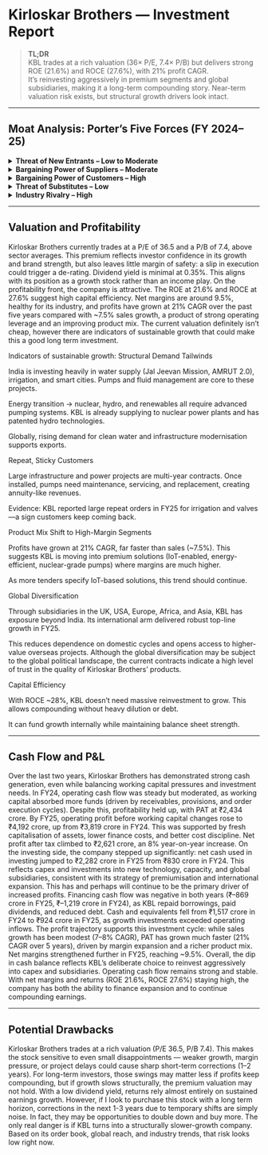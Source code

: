 # Kirloskar Brothers — Investment Report

> **TL;DR**  
> KBL trades at a rich valuation (36× P/E, 7.4× P/B) but delivers strong ROE (21.6%) and ROCE (27.6%), with 21% profit CAGR.  
> It’s reinvesting aggressively in premium segments and global subsidiaries, making it a long-term compounding story. Near-term valuation risk exists, but structural growth drivers look intact.

---

## Moat Analysis: Porter’s Five Forces (FY 2024–25)

<details>
  <summary><strong>Threat of New Entrants – Low to Moderate</strong></summary>

KBL operates in capital-intensive, highly specialised industries (fluid management, nuclear-grade pumps, large infrastructure water systems).  
The company’s 137-year legacy, patents (e.g., PICO hydro power system), and certifications like GreenCo/GreenPro create strong entry barriers.  
However, government policies like Make in India and the rise of smaller domestic manufacturers in retail and agricultural pumps slightly lower barriers in certain segments.  
</details>

<details>
  <summary><strong>Bargaining Power of Suppliers – Moderate</strong></summary>

The report highlights risks from procurement costs, commodity price volatility, and supplier dependence.  
KBL mitigates this through:  
- Supplier diversification (400+ vendors engaged, 244 surveyed in FY25).  
- Sustainable sourcing (43% share, ESG audits covering 63% of spend).  
- Long-term partnerships with Siemens for energy-efficient motors.  
</details>

<details>
  <summary><strong>Bargaining Power of Customers – High</strong></summary>

Customers increasingly demand energy-efficient, digitally connected, ESG-aligned solutions.  
The company faces pricing and delivery pressure, which directly impact margins.  
To counter this, KBL invests in R&D (IoT-enabled pumps, AI-based diagnostics), offers warranties and service support, and maintains strong brand trust (84.3% customer satisfaction score in FY25).
</details>

<details>
  <summary><strong>Threat of Substitutes – Low</strong></summary>

Fluid management in infrastructure, power, irrigation, and nuclear sectors has few direct substitutes.  
Alternative technologies (desalination, renewable-powered systems) still require advanced pumping solutions, which KBL is already developing.  
KBL’s IoT platforms (KirloSmart 2.0/2.1) and niche solutions (fish-friendly pumps, PAT turbines) further reduce substitution risk.
</details>

<details>
  <summary><strong>Industry Rivalry – High</strong></summary>

The annual report notes intense competition from both domestic players and global entrants in pumps and fluid management.  
Rivalry is strongest in commoditised segments like domestic/agricultural pumps (price-sensitive) but lower in specialised markets like nuclear and defence.  
KBL defends share through global presence (120+ countries, 17 plants worldwide), brand trust, and focus on high-value projects.
</details>

---

## Valuation and Profitability

Kirloskar Brothers currently trades at a P/E of 36.5 and a P/B of 7.4, above sector averages. This premium reflects investor confidence in its growth and brand strength, but also leaves little margin of safety: a slip in execution could trigger a de-rating. Dividend yield is minimal at 0.35%. This aligns with its position as a growth stock rather than an income play.
On the profitability front, the company is attractive. The ROE at 21.6% and ROCE at 27.6% suggest high capital efficiency. Net margins are around 9.5%, healthy for its industry, and profits have grown at 21% CAGR over the past five years compared with ~7.5% sales growth, a product of strong operating leverage and an improving product mix.
The current valuation definitely isn’t cheap, however there are indicators of sustainable growth that could make this a good long term investment. 

Indicators of sustainable growth:
Structural Demand Tailwinds


India is investing heavily in water supply (Jal Jeevan Mission, AMRUT 2.0), irrigation, and smart cities. Pumps and fluid management are core to these projects.


Energy transition → nuclear, hydro, and renewables all require advanced pumping systems. KBL is already supplying to nuclear power plants and has patented hydro technologies.


Globally, rising demand for clean water and infrastructure modernisation supports exports.


Repeat, Sticky Customers


Large infrastructure and power projects are multi-year contracts. Once installed, pumps need maintenance, servicing, and replacement, creating annuity-like revenues.


Evidence: KBL reported large repeat orders in FY25 for irrigation and valves—a sign customers keep coming back.


Product Mix Shift to High-Margin Segments


Profits have grown at 21% CAGR, far faster than sales (~7.5%). This suggests KBL is moving into premium solutions (IoT-enabled, energy-efficient, nuclear-grade pumps) where margins are much higher.


As more tenders specify IoT-based solutions, this trend should continue.


Global Diversification


Through subsidiaries in the UK, USA, Europe, Africa, and Asia, KBL has exposure beyond India. Its international arm delivered robust top-line growth in FY25.


This reduces dependence on domestic cycles and opens access to higher-value overseas projects.
Although the global diversification may be subject to the global political landscape, the current contracts indicate a high level of trust in the quality of Kirloskar Brothers’ products. 


Capital Efficiency


With ROCE ~28%, KBL doesn’t need massive reinvestment to grow. This allows compounding without heavy dilution or debt.


It can fund growth internally while maintaining balance sheet strength.

---

## Cash Flow and P&L

Over the last two years, Kirloskar Brothers has demonstrated strong cash generation, even while balancing working capital pressures and investment needs.
In FY24, operating cash flow was steady but moderated, as working capital absorbed more funds (driven by receivables, provisions, and order execution cycles). Despite this, profitability held up, with PAT at ₹2,434 crore.
By FY25, operating profit before working capital changes rose to ₹4,192 crore, up from ₹3,819 crore in FY24. This was supported by fresh capitalisation of assets, lower finance costs, and better cost discipline. Net profit after tax climbed to ₹2,621 crore, an 8% year-on-year increase.
On the investing side, the company stepped up significantly: net cash used in investing jumped to ₹2,282 crore in FY25 from ₹830 crore in FY24. This reflects capex and investments into new technology, capacity, and global subsidiaries, consistent with its strategy of premiumisation and international expansion. This has and perhaps will continue to be the primary driver of increased profits.
Financing cash flow was negative in both years (₹–869 crore in FY25, ₹–1,219 crore in FY24), as KBL repaid borrowings, paid dividends, and reduced debt. Cash and equivalents fell from ₹1,517 crore in FY24 to ₹924 crore in FY25, as growth investments exceeded operating inflows.
The profit trajectory supports this investment cycle: while sales growth has been modest (7–8% CAGR), PAT has grown much faster (21% CAGR over 5 years), driven by margin expansion and a richer product mix. Net margins strengthened further in FY25, reaching ~9.5%.
Overall, the dip in cash balance reflects KBL’s deliberate choice to reinvest aggressively into capex and subsidiaries. Operating cash flow remains strong and stable. With net margins and returns (ROE 21.6%, ROCE 27.6%) staying high, the company has both the ability to finance expansion and to continue compounding earnings.

---

## Potential Drawbacks

Kirloskar Brothers trades at a rich valuation (P/E 36.5, P/B 7.4). This makes the stock sensitive to even small disappointments — weaker growth, margin pressure, or project delays could cause sharp short-term corrections (1–2 years).
For long-term investors, those swings may matter less if profits keep compounding, but if growth slows structurally, the premium valuation may not hold. With a low dividend yield, returns rely almost entirely on sustained earnings growth.
However, if I look to purchase this stock with a long term horizon, corrections in the next 1-3 years due to temporary shifts are simply noise. In fact, they may be opportunities to double down and buy more. The only real danger is if KBL turns into a structurally slower-growth company. Based on its order book, global reach, and industry trends, that risk looks low right now.
